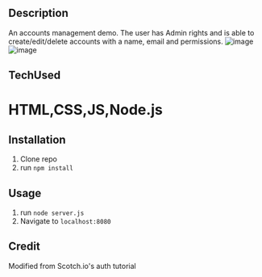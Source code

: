 ## Description
An accounts management demo. The user has Admin rights and is able to create/edit/delete accounts with a name, email and permissions.
![image](https://user-images.githubusercontent.com/112410929/201478781-4c10857a-156c-4b7c-b5d0-3db0509f21c1.png)
![image](https://user-images.githubusercontent.com/112410929/201478902-0c8eecc2-2ddf-4130-80bd-b632463d6131.png)

## TechUsed
# HTML,CSS,JS,Node.js

## Installation

1. Clone repo
2. run `npm install`

## Usage

1. run `node server.js`
2. Navigate to `localhost:8080`

## Credit

Modified from Scotch.io's auth tutorial
